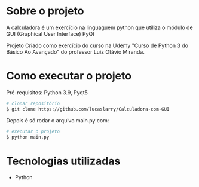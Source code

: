 # Sobre o projeto

A calculadora é um exercício na linguaguem python que utiliza o módulo de GUI (Graphical User Interface) PyQt

Projeto Criado como exercício do curso na Udemy "Curso de Python 3 do Básico Ao Avançado" do professor Luiz Otávio Miranda.



# Como executar o projeto

Pré-requisitos: Python 3.9, Pyqt5
```bash
# clonar repositório
$ git clone https://github.com/lucaslarry/Calculadora-com-GUI
```
Depois é só rodar o arquivo main.py com:
```bash
# executar o projeto
$ python main.py
```
# Tecnologias utilizadas
- Python

